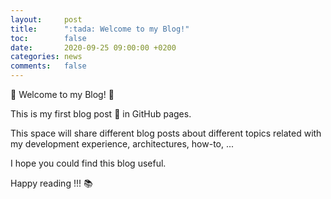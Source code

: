 ```yaml
---
layout:     post
title:      ":tada: Welcome to my Blog!"
toc:        false
date:       2020-09-25 09:00:00 +0200
categories: news
comments:   false
---
```


:wave: Welcome to my Blog! :wave:

This is my first blog post :tada: in GitHub pages.

This space will share different blog posts about different topics related with
my development experience, architectures, how-to, ...

I hope you could find this blog useful.

Happy reading !!! :books:
